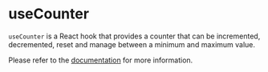 # useCounter

`useCounter` is a React hook that provides a counter that can be incremented, decremented, reset
and manage between a minimum and maximum value.

Please refer to the [documentation](https://www.raddix.website/docs/utilities/use-counter) for more information.
